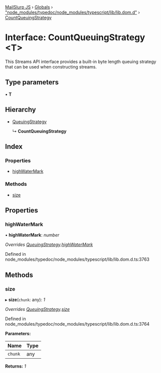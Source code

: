 [MailSlurp JS](../README.md) › [Globals](../globals.md) › ["node_modules/typedoc/node_modules/typescript/lib/lib.dom.d"](../modules/_node_modules_typedoc_node_modules_typescript_lib_lib_dom_d_.md) › [CountQueuingStrategy](_node_modules_typedoc_node_modules_typescript_lib_lib_dom_d_.countqueuingstrategy.md)

# Interface: CountQueuingStrategy <**T**>

This Streams API interface provides a built-in byte length queuing strategy that can be used when constructing streams.

## Type parameters

▪ **T**

## Hierarchy

* [QueuingStrategy](_node_modules_typedoc_node_modules_typescript_lib_lib_dom_d_.queuingstrategy.md)

  ↳ **CountQueuingStrategy**

## Index

### Properties

* [highWaterMark](_node_modules_typedoc_node_modules_typescript_lib_lib_dom_d_.countqueuingstrategy.md#highwatermark)

### Methods

* [size](_node_modules_typedoc_node_modules_typescript_lib_lib_dom_d_.countqueuingstrategy.md#size)

## Properties

###  highWaterMark

• **highWaterMark**: *number*

*Overrides [QueuingStrategy](_node_modules_typedoc_node_modules_typescript_lib_lib_dom_d_.queuingstrategy.md).[highWaterMark](_node_modules_typedoc_node_modules_typescript_lib_lib_dom_d_.queuingstrategy.md#optional-highwatermark)*

Defined in node_modules/typedoc/node_modules/typescript/lib/lib.dom.d.ts:3763

## Methods

###  size

▸ **size**(`chunk`: any): *1*

*Overrides [QueuingStrategy](_node_modules_typedoc_node_modules_typescript_lib_lib_dom_d_.queuingstrategy.md).[size](_node_modules_typedoc_node_modules_typescript_lib_lib_dom_d_.queuingstrategy.md#optional-size)*

Defined in node_modules/typedoc/node_modules/typescript/lib/lib.dom.d.ts:3764

**Parameters:**

Name | Type |
------ | ------ |
`chunk` | any |

**Returns:** *1*
